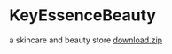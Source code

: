 # KeyEssenceBeauty
a skincare and beauty store
[download.zip](https://github.com/user-attachments/files/16923634/download.zip)
